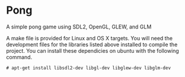 # Pong
A simple pong game using SDL2, OpenGL, GLEW, and GLM

A make file is provided for Linux and OS X targets. You will need the development files for the libraries 
listed above installed to compile the project. You can install these dependicies on ubuntu with the following command.

    # apt-get install libsdl2-dev libgl-dev libglew-dev libglm-dev
